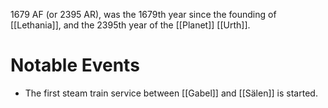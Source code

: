 1679 AF (or 2395 AR), was the 1679th year since the founding of [[Lethania]], and the 2395th year of the [[Planet]] [[Urth]].

# Notable Events
- The first steam train service between [[Gabel]] and [[Sälen]] is started.
